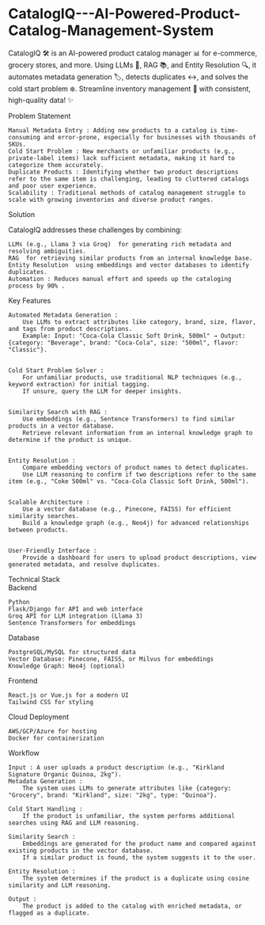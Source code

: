 # CatalogIQ---AI-Powered-Product-Catalog-Management-System
CatalogIQ  🛠️ is an AI-powered product catalog manager 📊 for e-commerce, grocery stores, and more. Using LLMs  🧠, RAG  📚, and Entity Resolution  🔍, it automates metadata generation 🏷️, detects duplicates ↔️, and solves the cold start problem ❄️. Streamline inventory management 🚀 with consistent, high-quality data! ✨

Problem Statement  

    Manual Metadata Entry : Adding new products to a catalog is time-consuming and error-prone, especially for businesses with thousands of SKUs.
    Cold Start Problem : New merchants or unfamiliar products (e.g., private-label items) lack sufficient metadata, making it hard to categorize them accurately.
    Duplicate Products : Identifying whether two product descriptions refer to the same item is challenging, leading to cluttered catalogs and poor user experience.
    Scalability : Traditional methods of catalog management struggle to scale with growing inventories and diverse product ranges.
     

Solution  

CatalogIQ  addresses these challenges by combining: 

    LLMs (e.g., Llama 3 via Groq)  for generating rich metadata and resolving ambiguities.
    RAG  for retrieving similar products from an internal knowledge base.
    Entity Resolution  using embeddings and vector databases to identify duplicates.
    Automation : Reduces manual effort and speeds up the cataloging process by 90% .
     

Key Features  

    Automated Metadata Generation : 
        Use LLMs to extract attributes like category, brand, size, flavor, and tags from product descriptions.
        Example: Input: "Coca-Cola Classic Soft Drink, 500ml" → Output: {category: "Beverage", brand: "Coca-Cola", size: "500ml", flavor: "Classic"}.
         

    Cold Start Problem Solver : 
        For unfamiliar products, use traditional NLP techniques (e.g., keyword extraction) for initial tagging.
        If unsure, query the LLM for deeper insights.
         

    Similarity Search with RAG : 
        Use embeddings (e.g., Sentence Transformers) to find similar products in a vector database.
        Retrieve relevant information from an internal knowledge graph to determine if the product is unique.
         

    Entity Resolution : 
        Compare embedding vectors of product names to detect duplicates.
        Use LLM reasoning to confirm if two descriptions refer to the same item (e.g., "Coke 500ml" vs. "Coca-Cola Classic Soft Drink, 500ml").
         

    Scalable Architecture : 
        Use a vector database (e.g., Pinecone, FAISS) for efficient similarity searches.
        Build a knowledge graph (e.g., Neo4j) for advanced relationships between products.
         

    User-Friendly Interface : 
        Provide a dashboard for users to upload product descriptions, view generated metadata, and resolve duplicates.
         
     

Technical Stack  
Backend  

    Python
    Flask/Django for API and web interface
    Groq API for LLM integration (Llama 3)
    Sentence Transformers for embeddings
     

Database  

    PostgreSQL/MySQL for structured data
    Vector Database: Pinecone, FAISS, or Milvus for embeddings
    Knowledge Graph: Neo4j (optional)
     

Frontend  

    React.js or Vue.js for a modern UI
    Tailwind CSS for styling
     

Cloud Deployment  

    AWS/GCP/Azure for hosting
    Docker for containerization
     

Workflow  

    Input : A user uploads a product description (e.g., "Kirkland Signature Organic Quinoa, 2kg").
    Metadata Generation :
        The system uses LLMs to generate attributes like {category: "Grocery", brand: "Kirkland", size: "2kg", type: "Quinoa"}.
         
    Cold Start Handling :
        If the product is unfamiliar, the system performs additional searches using RAG and LLM reasoning.
         
    Similarity Search :
        Embeddings are generated for the product name and compared against existing products in the vector database.
        If a similar product is found, the system suggests it to the user.
         
    Entity Resolution :
        The system determines if the product is a duplicate using cosine similarity and LLM reasoning.
         
    Output :
        The product is added to the catalog with enriched metadata, or flagged as a duplicate.
         
     

